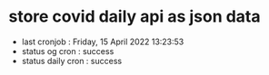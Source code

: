 # store covid daily api as json data

- last cronjob : Friday, 15 April 2022 13:23:53
- status og cron : success
- status daily cron : success
      
      